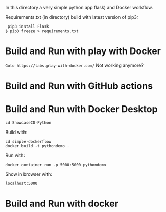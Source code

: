 In this directory a very simple python app flask) and Docker workflow.

Requirements.txt (in directory) build with latest version of pip3:
```
 pip3 install Flask
$ pip3 freeze > requirements.txt
```

# Build and Run with play with Docker
``` Goto https://labs.play-with-docker.com/ ```
Not working anymore?

# Build and Run with GitHub actions

# Build and Run with Docker Desktop

```
cd ShowcaseCD-Python
```
Build with:
```
cd simple-dockerflow
docker build -t pythondemo .
```
Run with:
```
docker container run -p 5000:5000 pythondemo
```
Show in browser with:
```
localhost:5000
```

# Build and Run with docker 
